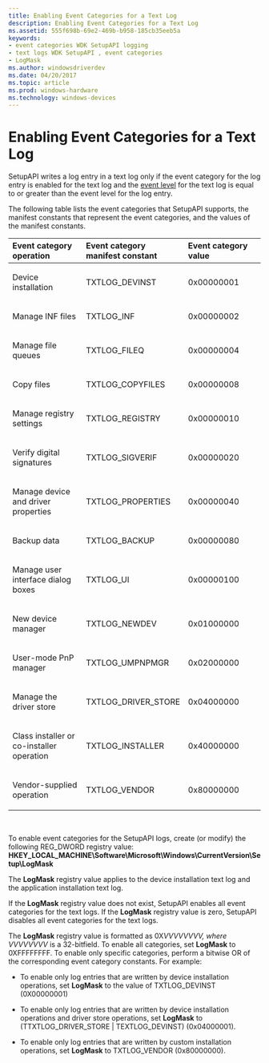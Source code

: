```yaml
---
title: Enabling Event Categories for a Text Log
description: Enabling Event Categories for a Text Log
ms.assetid: 555f698b-69e2-469b-b958-185cb35eeb5a
keywords:
- event categories WDK SetupAPI logging
- text logs WDK SetupAPI , event categories
- LogMask
ms.author: windowsdriverdev
ms.date: 04/20/2017
ms.topic: article
ms.prod: windows-hardware
ms.technology: windows-devices
---
```


# Enabling Event Categories for a Text Log


SetupAPI writes a log entry in a text log only if the event category for the log entry is enabled for the text log and the [event level](setting-the-event-level-for-a-text-log.md) for the text log is equal to or greater than the event level for the log entry.

The following table lists the event categories that SetupAPI supports, the manifest constants that represent the event categories, and the values of the manifest constants.

<table>
<colgroup>
<col width="33%" />
<col width="33%" />
<col width="33%" />
</colgroup>
<thead>
<tr class="header">
<th align="left">Event category operation</th>
<th align="left">Event category manifest constant</th>
<th align="left">Event category value</th>
</tr>
</thead>
<tbody>
<tr class="odd">
<td align="left"><p>Device installation</p></td>
<td align="left"><p>TXTLOG_DEVINST</p></td>
<td align="left"><p>0x00000001</p></td>
</tr>
<tr class="even">
<td align="left"><p>Manage INF files</p></td>
<td align="left"><p>TXTLOG_INF</p></td>
<td align="left"><p>0x00000002</p></td>
</tr>
<tr class="odd">
<td align="left"><p>Manage file queues</p></td>
<td align="left"><p>TXTLOG_FILEQ</p></td>
<td align="left"><p>0x00000004</p></td>
</tr>
<tr class="even">
<td align="left"><p>Copy files</p></td>
<td align="left"><p>TXTLOG_COPYFILES</p></td>
<td align="left"><p>0x00000008</p></td>
</tr>
<tr class="odd">
<td align="left"><p>Manage registry settings</p></td>
<td align="left"><p>TXTLOG_REGISTRY</p></td>
<td align="left"><p>0x00000010</p></td>
</tr>
<tr class="even">
<td align="left"><p>Verify digital signatures</p></td>
<td align="left"><p>TXTLOG_SIGVERIF</p></td>
<td align="left"><p>0x00000020</p></td>
</tr>
<tr class="odd">
<td align="left"><p>Manage device and driver properties</p></td>
<td align="left"><p>TXTLOG_PROPERTIES</p></td>
<td align="left"><p>0x00000040</p></td>
</tr>
<tr class="even">
<td align="left"><p>Backup data</p></td>
<td align="left"><p>TXTLOG_BACKUP</p></td>
<td align="left"><p>0x00000080</p></td>
</tr>
<tr class="odd">
<td align="left"><p>Manage user interface dialog boxes</p></td>
<td align="left"><p>TXTLOG_UI</p></td>
<td align="left"><p>0x00000100</p></td>
</tr>
<tr class="even">
<td align="left"><p>New device manager</p></td>
<td align="left"><p>TXTLOG_NEWDEV</p></td>
<td align="left"><p>0x01000000</p></td>
</tr>
<tr class="odd">
<td align="left"><p>User-mode PnP manager</p></td>
<td align="left"><p>TXTLOG_UMPNPMGR</p></td>
<td align="left"><p>0x02000000</p></td>
</tr>
<tr class="even">
<td align="left"><p>Manage the driver store</p></td>
<td align="left"><p>TXTLOG_DRIVER_STORE</p></td>
<td align="left"><p>0x04000000</p></td>
</tr>
<tr class="odd">
<td align="left"><p>Class installer or co-installer operation</p></td>
<td align="left"><p>TXTLOG_INSTALLER</p></td>
<td align="left"><p>0x40000000</p></td>
</tr>
<tr class="even">
<td align="left"><p>Vendor-supplied operation</p></td>
<td align="left"><p>TXTLOG_VENDOR</p></td>
<td align="left"><p>0x80000000</p></td>
</tr>
</tbody>
</table>

 

<a href="" id="to-enable-event-categories-for-the-setupapi-logs--create--or-modify--the-following-reg-dword-registry-value-"></a>To enable event categories for the SetupAPI logs, create (or modify) the following REG\_DWORD registry value:  
**HKEY\_LOCAL\_MACHINE\\Software\\Microsoft\\Windows\\CurrentVersion\\Setup\\LogMask**

The **LogMask** registry value applies to the device installation text log and the application installation text log.

If the **LogMask** registry value does not exist, SetupAPI enables all event categories for the text logs. If the **LogMask** registry value is zero, SetupAPI disables all event categories for the text logs.

The **LogMask** registry value is formatted as 0X*VVVVVVVV, where VVVVVVVV* is a 32-bitfield. To enable all categories, set **LogMask** to 0XFFFFFFFF. To enable only specific categories, perform a bitwise OR of the corresponding event category constants. For example:

-   To enable only log entries that are written by device installation operations, set **LogMask** to the value of TXTLOG\_DEVINST (0X00000001)

-   To enable only log entries that are written by device installation operations and driver store operations, set **LogMask** to (TTXTLOG\_DRIVER\_STORE | TEXTLOG\_DEVINST) (0x04000001).

-   To enable only log entries that are written by custom installation operations, set **LogMask** to TXTLOG\_VENDOR (0x80000000).

 

 





